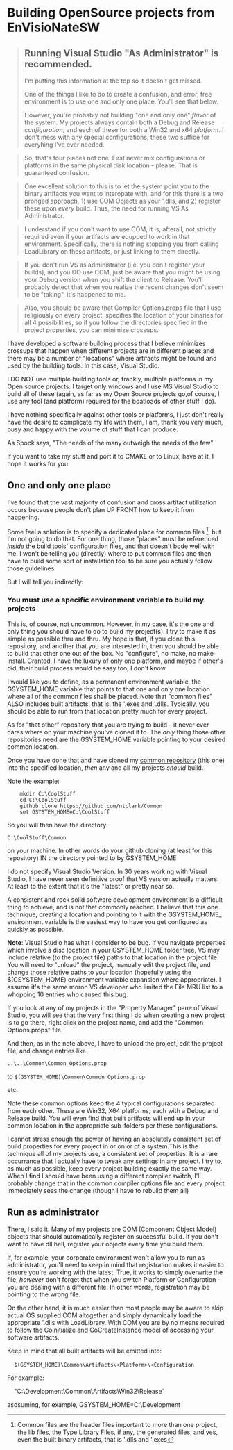 # Building OpenSource projects from EnVisioNateSW

> ## Running Visual Studio "As Administrator" is recommended.
>I'm putting this information at the top so it doesn't get missed.
>
>One of the things I like to do to create a confusion, and error, free environment is to
use one and only one place. You'll see that below.
>
>However, you're probably not building "one and only one" *flavor* of the system. My projects 
always contain both a Debug and Release *configuration*, and each of these for both
a Win32 and x64 *platform*. I don't mess with any special configurations, these two suffice
for everyhing I've ever needed.

>So, that's four places not one. First never mix configurations or platforms in the same physical
disk location - please. That is guaranteed confusion.

>One excellent solution to this is to let the system point you to the binary artifacts you want to 
interopate with, and for this there is a two pronged approach, 1) use COM Objects as your '.dlls, 
and 2) register these upon *every* build. Thus, the need for running VS As Administrator.

>I understand if you don't want to use COM, it is, afterall, not strictly required even if your
artifacts are equpped to work in that environment. Specifically, there is nothing stopping you from
calling LoadLibrary on these artifacts, or just linking to them directly.

>If you don't run VS as administrator (i.e. you don't register your builds), and you DO use COM, just 
be aware that you might be using your Debug version when you shift the client to Release. You'll 
probably detect that when you realize the recent changes don't seem to be "taking", it's happened
to me.

>Also, you should be aware that Compiler Options.props file that I use religiously on every project, 
specifies the location of your binaries for all 4 possibilities, so if you follow the directories
specified in the project properties, you can minimize crossups.

I have developed a software building process that I believe minimizes crossups that happen
when different projects are in different places and there may be a number of "locations" 
where artifacts might be found and used by the building tools. In this case, Visual Studio.

I DO NOT use multiple building tools or, frankly, multiple platforms in my Open source projects.
I target only windows and I use MS Visual Studio to build all of these (again, as far as my Open 
Source projects go,of course, I use any tool (and platform) required for the boatloads of other stuff I do).

I have nothing specifically against other tools or platforms, I just don't really have the desire
to complicate my life with them, I am, thank you very much, busy and happy with the volume of stuff
that I can produce.

As Spock says, "The needs of the many outweigh the needs of the few"

If you want to take my stuff and port it to CMAKE or to Linux, have at it, I hope it works for you.

## One and only one place

I've found that the vast majority of confusion and cross artifact utilization occurs because
people don't plan UP FRONT how to keep it from happening.

Some feel a solution is to specify a dedicated place for common files [^1], but I'm not going to 
do that. For one thing, those "places" must be referenced *inside* the build tools' configuration
files, and that doesn't bode well with me. I won't be telling you (directly) where to put common 
files and then have to build some sort of installation tool to be sure you actually follow 
those guidelines.

But I will tell you indirectly:

### You must use a specific environment variable to build my projects

This is, of course, not uncommon. However, in my case, it's the one and only thing you should have to do to build
my project(s). I try to make it as simple as possible thru and thru. My hope is that, if you clone this repository, and another that
you are interested in, then you should be able to build that other one out of the box. No "configure", no make, no make install. Granted, I have the 
luxury of only one platform, and maybe if other's did, their build process would be easy too, I don't know.

I would like you to define, as a permanent environment variable, the GSYSTEM_HOME variable that points to that one
and only one location where all of the common files shall be placed. Note that "common files" ALSO includes
built artifacts, that is, the '.exes and '.dlls. Typically, you should be able to run from that location pretty 
much for every project.

As for "that other" repository that you are trying to build - it never ever cares where on your machine you've cloned it 
to. The *only* thing those other repositories need are the GSYSTEM_HOME variable pointing to your desired common location.

Once you have done that and have cloned my [common repository](https://github.com/ntclark/common) (this one) into the specified location, 
*then* any and all my projects *should* build.

Note the example:
```
    mkdir C:\CoolStuff
    cd C:\CoolStuff
    github clone https://github.com/ntclark/Common
    set GSYSTEM_HOME=C:\CoolStuff
```

So you will then have the directory:

`C:\CoolStuff\Common`

on your machine. In other words do your github cloning (at least for this repository) IN the directory pointed to by GSYSTEM_HOME

I do not specify Visual Studio Version. In 30 years working with Visual Studio, I have never seen definitive proof that VS version
actually matters. At least to the extent that it's the "latest" or pretty near so. 

A consistent and rock solid software development environment is a difficult thing to achieve, and is not that commonly 
reached. I believe that this one technique, creating a location and pointing to it with the GSYSTEM_HOME_ environment variable
is the easiest way to have you get configured as quickly as possible.

**Note**: Visual Studio has what I consider to be  bug. If you navigate properties which involve a disc location in your 
GSYSTEM_HOME folder tree, VS may include relative (to the project file) paths to that location in the project file. 
You will need to "unload" the project, manually edit the project file, and change those relative paths to your location 
(hopefully using the $(GSYSTEM_HOME) environment variable expansion where appropriate). 
I assume it's the same moron VS developer who limited the File MRU list to a whopping 10 entries who caused this bug.

If you look at any of my projects in the "Property Manager" pane of Visual Studio, you will see that the very first thing I do
when creating a new project is to go there, right click on the project name, and add the "Common Options.props" file.

And then, as in the note above, I have to unload the project, edit the project file, and change entries like

`..\..\Common\Common Options.prop`

to 
`$(GSYSTEM_HOME)\Common\Common Options.prop`

etc.

Note these common options keep the 4 typical configurations separated from each other. These are Win32, X64 platforms, each with a
Debug and Release build. You will even find that built artifacts will end up in your common location in the appropriate 
sub-folders per these configurations.

I cannot stress enough the power of having an absolutely consistent set of build properties for every project in or on or of
a system.This is the technique all of my projects use, a consistent set of properties. It is a rare occurrance that I actually
have to tweak any settings in any project. I try to, as much as possible, keep every project building exactly the same way.
When I find I should have been using a different compiler switch, I'll probably change that in the common compiler options 
file and every project immediately sees the change (though I have to rebuild them all)

## Run as administrator

There, I said it. Many of my projects are COM (Component Object Model) objects that should automatically register on 
successful build. If you don't want to have dll hell, register your objects every time you build them.

If, for example, your corporate environment won't allow you to run as administrator, you'll need to keep in mind that registration 
makes it easier to ensure you're working with the latest. True, it works to simply overwrite the file, *however* don't forget that 
when you switch Platform or Configuration - you are dealing with a different file. In other words, registration may be pointing to the
wrong file.

On the other hand, it is much easier than most people may be aware to skip actual OS supplied COM altogether and simply dynamically
load the appropriate '.dlls with LoadLibrary. With COM you are by no means required to follow the CoInitialize and CoCreateInstance
model of accessing your software artifacts.

Keep in mind that all built artifacts will be emitted into:

&nbsp;&nbsp;&nbsp;&nbsp;`$(GSYSTEM_HOME)\Common\Artifacts\<Platform>\<Configuration`

For example:

&nbsp;&nbsp;&nbsp;&nbsp;"C:\Development\Common\Artifacts\Win32\Release`

asdsuming, for example, GSYSTEM_HOME=C:\Development

[^1]: Common files are the header files important to more than one project, the lib files, the Type Library Files, if any, 
the generated files, and yes, even the built binary artifacts, that is '.dlls and '.exes

